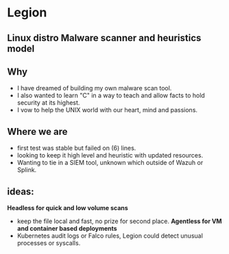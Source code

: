 # Legion
Linux distro Malware scanner and heuristics model
---

## Why
- I have dreamed of building my own malware scan tool.
- I also wanted to learn "C" in a way to teach and allow facts to hold security at its highest. 
- I vow to help the UNIX world with our heart, mind and passions. 

## Where we are
- first test was stable but failed on (6) lines.
- looking to keep it high level and heuristic with updated resources.
- Wanting to tie in a SIEM tool, unknown which outside of Wazuh or Splink. 

## ideas:

**Headless for quick and low volume scans**
- keep the file local and fast, no prize for second place. 
**Agentless for VM and container based deployments**
-  Kubernetes audit logs or Falco rules, Legion could detect unusual processes or syscalls.